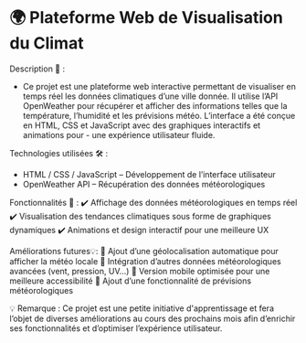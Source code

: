 # 🌍 Plateforme Web de Visualisation du Climat

Description 📌 :
- Ce projet est une plateforme web interactive permettant de visualiser en temps réel les données climatiques d’une ville donnée. Il utilise l’API OpenWeather pour récupérer et afficher des informations telles que la température, l’humidité et les prévisions météo. L’interface a été conçue en HTML, CSS et JavaScript avec des graphiques interactifs et animations pour - une expérience utilisateur fluide.

Technologies utilisées 🛠️ : 
- HTML / CSS / JavaScript – Développement de l’interface utilisateur
- OpenWeather API – Récupération des données météorologiques

Fonctionnalités 🚀 :
✔️ Affichage des données météorologiques en temps réel
✔️ Visualisation des tendances climatiques sous forme de graphiques dynamiques
✔️ Animations et design interactif pour une meilleure UX

Améliorations futures💡: 
🔹 Ajout d’une géolocalisation automatique pour afficher la météo locale
🔹 Intégration d’autres données météorologiques avancées (vent, pression, UV...)
🔹 Version mobile optimisée pour une meilleure accessibilité
🔹 Ajout d’une fonctionnalité de prévisions météorologiques

💡 Remarque : Ce projet est une petite initiative d'apprentissage et fera l’objet de diverses améliorations au cours des prochains mois afin d’enrichir ses fonctionnalités et d’optimiser l’expérience utilisateur. 

